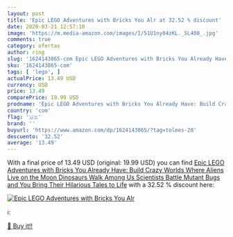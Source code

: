 ```yaml
---
layout: post
title: 'Epic LEGO Adventures with Bricks You Alr at 32.52 % discount'
date: 2020-03-21 12:57:10
image: 'https://m.media-amazon.com/images/I/51U1ny04zKL._SL400_.jpg'
comments: true
category: ofertas
author: ring
slug: '1624143865-com Epic LEGO Adventures with Bricks You Already Have: Build...'
sku: '1624143865-com'
tags: [ 'lego', ]
actualPrice: 13.49 USD
currency: USD
price: 13.49
comparePrice: 19.99 USD
prodname: 'Epic LEGO Adventures with Bricks You Already Have: Build Crazy Worlds Where Aliens Live on the Moon  Dinosaurs Walk Among Us  Scientists Battle Mutant Bugs and You Bring Their Hilarious Tales to Life'
country: 'com'
flag: '🇺🇸'
brand: ''
buyurl: 'https://www.amazon.com/dp/1624143865/?tag=tolees-20'
descuento: '32.52'
average: '13.49'
---
```


With a final price of 13.49 USD (original: 19.99 USD) you can find [Epic LEGO Adventures with Bricks You Already Have: Build Crazy Worlds Where Aliens Live on the Moon  Dinosaurs Walk Among Us  Scientists Battle Mutant Bugs and You Bring Their Hilarious Tales to Life](https://www.amazon.com/dp/1624143865/?tag=tolees-20) with a  32.52 % discount here:

[![Epic LEGO Adventures with Bricks You Alr](https://m.media-amazon.com/images/I/51U1ny04zKL._SL400_.jpg)](https://www.amazon.com/dp/1624143865/?tag=tolees-20)

ℹ️:


[🛒 Buy it!!](https://www.amazon.com/dp/1624143865/?tag=tolees-20)
